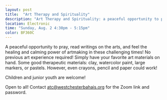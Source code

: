 ```yaml
---
layout: post
title:  "Art Therapy and Spirituality"
description: "Art Therapy and Spirituality: a peaceful opportunity to pray, read writings on the arts, na d feel the healing and calming power of artmaking."
location: Electronic
time: "Sunday, Aug. 2 4:30pm - 5:15pm"
color: BF360C
---
```

A peaceful opportunity to pray, read writings on the arts, and feel the 
healing and calming power of artmaking in these challenging times! No 
previous art experience required! Simply have your favorite art materials on 
hand. Some good therapeutic materials: clay, watercolor paint, large markers, 
or pastels. However, even crayons, pencil and paper could work!

Children and junior youth are welcome!

Open to all! Contact <atc@westchesterbahais.org> for the Zoom link and
password.
